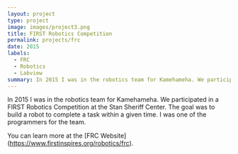 ```yaml
---
layout: project
type: project
image: images/project3.png
title: FIRST Robotics Competition
permalink: projects/frc
date: 2015
labels:
  - FRC
  - Robotics
  - Labview
summary: In 2015 I was in the robotics team for Kamehameha. We participated in a FIRST Robotics Competition at the Stan Sheriff Center. The goal was to build a robot to complete a task within a given time. I was one of the programmers for the team.
---
```

In 2015 I was in the robotics team for Kamehameha. We participated in a FIRST Robotics Competition at the Stan Sheriff Center. The goal was to build a robot to complete a task within a given time. I was one of the programmers for the team.

You can learn more at the [FRC Website] (https://www.firstinspires.org/robotics/frc).
